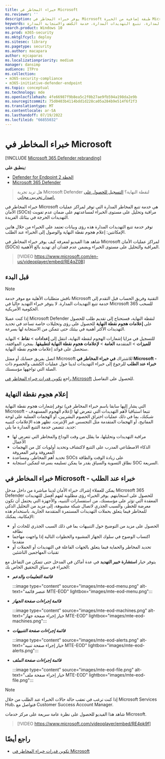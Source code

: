 ```yaml
---
title: خبراء المخاطر في Microsoft
ms.reviewer: ''
description: يوفر خبراء المخاطر في Microsoft طبقة إضافية من الخبرة Microsoft Defender لنقطة النهاية.
keywords: خدمة تتبع التهديدات المدارة، تتبع التهديدات المدارة، خدمة الكشف والاستجابة المدارة (MDR)، MTE، خبراء المخاطر في Microsoft، إعلام هجوم نقطة النهاية، إعلام هجوم نقطة النهاية
search.product: Windows 10
ms.prod: m365-security
ms.mktglfcycl: deploy
ms.sitesec: library
ms.pagetype: security
ms.author: macapara
author: mjcaparas
ms.localizationpriority: medium
manager: dansimp
audience: ITPro
ms.collection:
- m365-security-compliance
- m365-initiative-defender-endpoint
ms.topic: conceptual
ms.technology: mde
ms.openlocfilehash: 4fe66987f9b8ea5c2f0b27ae9fb594a198da2e9b
ms.sourcegitcommit: 75d0403b4114bdd1d228ca05a284b9e514f6f2f3
ms.translationtype: MT
ms.contentlocale: ar-SA
ms.lasthandoff: 07/19/2022
ms.locfileid: "66855032"
---
```

# <a name="microsoft-threat-experts"></a>خبراء المخاطر في Microsoft

[!INCLUDE [Microsoft 365 Defender rebranding](../../includes/microsoft-defender.md)]

**ينطبق على:**
- [Defender for Endpoint الخطة 2](https://go.microsoft.com/fwlink/p/?linkid=2154037)
- [Microsoft 365 Defender](https://go.microsoft.com/fwlink/?linkid=2118804)

> هل تريد تجربة Microsoft Defender لنقطة النهاية؟ [التسجيل للحصول على إصدار تجريبي مجاني.](https://signup.microsoft.com/create-account/signup?products=7f379fee-c4f9-4278-b0a1-e4c8c2fcdf7e&ru=https://aka.ms/MDEp2OpenTrial?ocid=docs-wdatp-exposedapis-abovefoldlink)

خبراء المخاطر في Microsoft هي خدمة تتبع المخاطر المدارة التي توفر لمراكز عمليات الأمان (SOCs) مراقبة وتحليل على مستوى الخبراء لمساعدتهم على ضمان عدم تفويت التهديدات الحرجة في بيئاتك الفريدة.

توفر خدمة تتبع التهديدات المدارة هذه رؤى وبيانات تعتمد على الخبراء من خلال هاتين الإمكانتين: إعلام هجوم نقطة النهاية والوصول إلى الخبراء عند الطلب.

شاهد هذا الفيديو لمعرفة كيف يوفر خبراء المخاطر في Microsoft لمراكز عمليات الأمان (SOCs) المراقبة والتحليل على مستوى الخبراء ويضمن عدم فقدان أي تهديد بالغ الأهمية. 
> [!VIDEO https://www.microsoft.com/en-us/videoplayer/embed/RE4qZ0B]

## <a name="before-you-begin"></a>قبل البدء

> [!NOTE]
> ناقش متطلبات الأهلية مع موفر خدمة Microsoft التقنية وفريق الحساب قبل التقدم إلى خدمة تتبع التهديدات المدارة.
> لا يتوفر خبراء التهديد حاليا في Microsoft 365 للسحب الحكومية الأمريكية.

إذا كنت عميلا Microsoft Defender لنقطة النهاية، فستحتاج إلى تقديم طلب للحصول على **إعلامات هجوم نقطة النهاية** للحصول على رؤى وتحليلات خاصة تساعد في تحديد التهديدات الأكثر أهمية في بيئتك حتى تتمكن من الاستجابة لها بسرعة.

للتسجيل في مزايا إشعارات الهجوم لنقطة النهاية، انتقل إلى **إعدادات** \> **نقاط** \> النهاية **للميزات** \> المتقدمة **العامة** \> **لإعلامات هجوم نقطة النهاية لتطبيقها**. بمجرد الموافقة، ستحصل على فوائد إعلامات هجوم نقطة النهاية.

اتصل بفريق حسابك أو ممثل Microsoft للاشتراك **في خبراء المخاطر في Microsoft - خبراء عند الطلب** للرجوع إلى خبراء التهديدات لدينا حول عمليات الكشف والخصوم ذات الصلة التي تواجهها مؤسستك.

راجع [تكوين قدرات خبراء المخاطر في Microsoft](/microsoft-365/security/defender-endpoint/configure-microsoft-threat-experts#before-you-begin) للحصول على التفاصيل.

## <a name="endpoint-attack-notification"></a>إعلام هجوم نقطة النهاية

توفر إشعارات هجوم نقطة النهاية (التي يشار إليها سابقا باسم خبراء المخاطر في Microsoft - إعلام الهجوم المستهدف) تتبعا استباقيا لأهم التهديدات التي تتعرض لها شبكتك، بما في ذلك عمليات اختراق الخصوم البشريين، أو الهجمات العملية على لوحة المفاتيح، أو الهجمات المتقدمة مثل التجسس عبر الإنترنت. تظهر هذه الإعلامات كتنبيه جديد. تتضمن خدمة التتبع المدارة ما يلي:

- مراقبة التهديدات وتحليلها، ما يقلل من وقت الوداع والمخاطر التي تتعرض لها الأعمال
- الذكاء الاصطناعي المدرب على التتبع لاكتشاف وتحديد أولويات كل من الهجمات المعروفة وغير المعروفة
- تحديد أهم المخاطر، ومساعدة SOCs على زيادة الوقت والطاقة
- نطاق التسوية والسياق بقدر ما يمكن تسليمه بسرعة لتمكين استجابة SOC السريعة.

## <a name="microsoft-threat-experts---experts-on-demand"></a>خبراء المخاطر في Microsoft - خبراء عند الطلب

يمكن للعملاء إشراك خبراء الأمان لدينا مباشرة من داخل مدخل Microsoft 365 Defender للحصول على استجابتهم. يوفر الخبراء رؤى مطلوبة لفهم أفضل للتهديدات المعقدة التي تؤثر على مؤسستك، من استفسارات التنبيه، والأجهزة التي يحتمل أن تكون معرضة للخطر، والسبب الجذري لاتصال شبكة مشبوهة، إلى مزيد من التحليل الذكي للمخاطر فيما يتعلق بحملات التهديدات المستمرة المتقدمة الجارية. باستخدام هذه الإمكانية، يمكنك:

- الحصول على مزيد من التوضيح حول التنبيهات بما في ذلك السبب الجذري للحادث أو نطاقه
- اكتساب الوضوح في سلوك الجهاز المشبوه والخطوات التالية إذا واجهت مهاجما متقدما
- تحديد المخاطر والحماية فيما يتعلق بالجهات الفاعلة في التهديدات أو الحملات أو تقنيات المهاجمين الناشئين

يتوفر خيار **استشارة خبير التهديد** في عدة أماكن في المدخل حتى تتمكن من التفاعل مع الخبراء في سياق التحقيق الخاص بك:

- ***قائمة التعليمات والدعم***

  :::image type="content" source="images/mte-eod-menu.png" alt-text="عنصر قائمة MTE-EOD" lightbox="images/mte-eod-menu.png":::

- ***قائمة إجراءات صفحة الجهاز***

  :::image type="content" source="images/mte-eod-machines.png" alt-text="خيار إجراء صفحة جهاز MTE-EOD" lightbox="images/mte-eod-machines.png":::

- ***قائمة إجراءات صفحة التنبيهات***

  :::image type="content" source="images/mte-eod-alerts.png" alt-text="خيار إجراء صفحة تنبيه MTE-EOD" lightbox="images/mte-eod-alerts.png":::

- ***قائمة إجراءات صفحة الملف***

  :::image type="content" source="images/mte-eod-file.png" alt-text="خيار إجراء صفحة ملف MTE-EOD" lightbox="images/mte-eod-file.png":::

> [!NOTE]
> إذا كنت ترغب في تعقب حالة حالات الخبراء عند الطلب من خلال Microsoft Services Hub، فتواصل مع Customer Success Account Manager.

شاهد هذا الفيديو للحصول على نظرة عامة سريعة على مركز خدمات Microsoft.

> [!VIDEO https://www.microsoft.com/videoplayer/embed/RE4pk9f]

## <a name="see-also"></a>راجع أيضًا

- [تكوين قدرات خبراء المخاطر في Microsoft](configure-microsoft-threat-experts.md)
